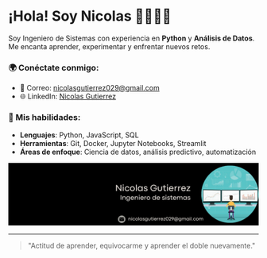 # ¡Hola! Soy Nicolas 👋👩🏽‍💻

Soy Ingeniero de Sistemas con experiencia en **Python** y **Análisis de Datos**. Me encanta aprender, experimentar y enfrentar nuevos retos.

### 🌍 Conéctate conmigo:
- 📧 Correo: [nicolasgutierrez029@gmail.com](mailto:nicolasgutierrez029@gmail.com)
- 🌐 LinkedIn: [Nicolas Gutierrez](https://www.linkedin.com/in/imnicoo/)

### 🌱 Mis habilidades:
- **Lenguajes**: Python, JavaScript, SQL
- **Herramientas**: Git, Docker, Jupyter Notebooks, Streamlit
- **Áreas de enfoque**: Ciencia de datos, análisis predictivo, automatización

<p align="center">
 <img src="https://github.com/imnicoo7/Imnicoo/blob/main/Data%20Analyst%20Linkedin%20Background%20.png" alt="drawing" width="900" />
</p>

---
> "Actitud de aprender, equivocarme y aprender el doble nuevamente."
